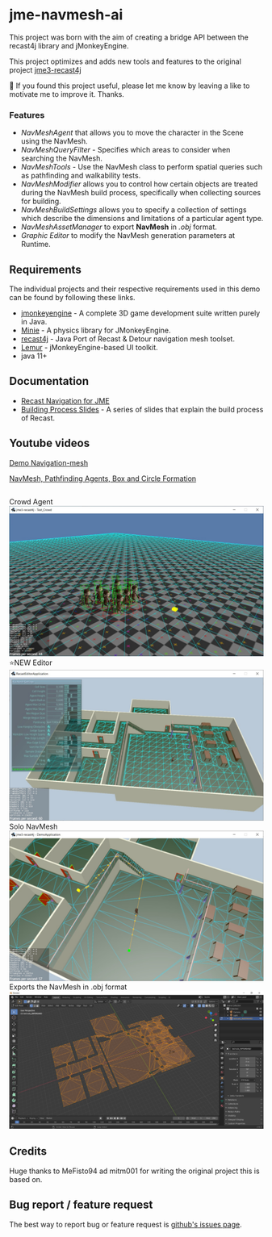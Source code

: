 # jme-navmesh-ai
This project was born with the aim of creating a bridge API between the recast4j library and jMonkeyEngine.

This project optimizes and adds new tools and features to the original project [jme3-recast4j](https://github.com/MeFisto94/jme3-recast4j-demo/wiki)

🔔 If you found this project useful, please let me know by leaving a like to motivate me to improve it. Thanks.

### Features
- _NavMeshAgent_ that allows you to move the character in the Scene using the NavMesh.
- _NavMeshQueryFilter_ - Specifies which areas to consider when searching the NavMesh.
- _NavMeshTools_ - Use the NavMesh class to perform spatial queries such as pathfinding and walkability tests.
- _NavMeshModifier_ allows you to control how certain objects are treated during the NavMesh build process, specifically when collecting sources for building.
- _NavMeshBuildSettings_ allows you to specify a collection of settings which describe the dimensions and limitations of a particular agent type.
- _NavMeshAssetManager_ to export **NavMesh** in _.obj_ format.
- _Graphic Editor_ to modify the NavMesh generation parameters at Runtime.

## Requirements
The individual projects and their respective requirements used in this demo can be found by following these links.

- [jmonkeyengine](https://github.com/jMonkeyEngine/jmonkeyengine) - A complete 3D game development suite written purely in Java.
- [Minie](https://github.com/stephengold/Minie) - A physics library for JMonkeyEngine.
- [recast4j](https://github.com/ppiastucki/recast4j) - Java Port of Recast & Detour navigation mesh toolset.
- [Lemur](https://github.com/jMonkeyEngine-Contributions/Lemur) - jMonkeyEngine-based UI toolkit.
- java 11+

## Documentation
- [Recast Navigation for JME](https://wiki.jmonkeyengine.org/docs/3.4/contributions/ai/recast.html)
- [Building Process Slides](https://github.com/capdevon/jme3-recast4j-test-1/blob/main/docs/MikkoMononen_RecastSlides.pdf) - A series of slides that explain the build process of Recast.

## Youtube videos
[Demo Navigation-mesh](https://www.youtube.com/watch?v=XVWxy30IH7Q)

[NavMesh, Pathfinding Agents, Box and Circle Formation](https://www.youtube.com/watch?v=8J28kepYdsU)

## 
Crowd Agent
![Screenshot](images/crowd-agent-2.jpg)
⭐NEW Editor
![Screenshot](images/editor-2.jpg)
Solo NavMesh
![Screenshot](images/buildSoloModified-2.jpg)
Exports the NavMesh in .obj format
![Screenshot](images/navmesh-obj-export.jpg)

## Credits
Huge thanks to MeFisto94 ad mitm001 for writing the original project this is based on.

## Bug report / feature request
The best way to report bug or feature request is [github's issues page](https://github.com/capdevon/jme-navmesh-ai/issues).
